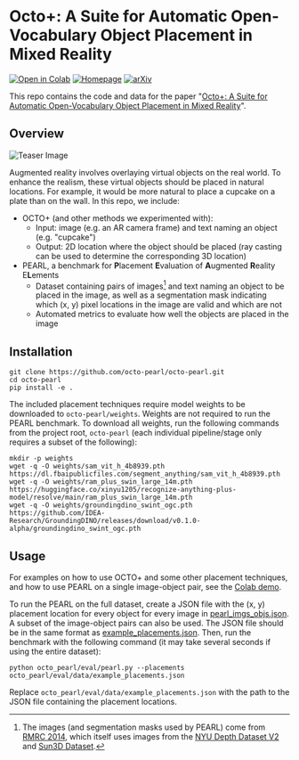# Octo+: A Suite for Automatic Open-Vocabulary Object Placement in Mixed Reality

[![Open in Colab](https://colab.research.google.com/assets/colab-badge.svg)](https://colab.research.google.com/github/octo-pearl/octo-pearl/blob/main/demo.ipynb) [![Homepage](https://img.shields.io/badge/🌐-Homepage-blue)](https://octo-pearl.github.io/) [![arXiv](https://img.shields.io/badge/📖-arXiv-b31b1b)](https://octo-pearl.github.io/)

This repo contains the code and data for the paper "[Octo+: A Suite for Automatic Open-Vocabulary Object Placement in Mixed Reality](https://octo-pearl.github.io/)".

## Overview

![Teaser Image](assets/figure.png)

Augmented reality involves overlaying virtual objects on the real world. To enhance the realism, these virtual objects should be placed in natural locations. For example, it would be more natural to place a cupcake on a plate than on the wall. In this repo, we include:

- OCTO+ (and other methods we experimented with):
  - Input: image (e.g. an AR camera frame) and text naming an object (e.g. "cupcake")
  - Output: 2D location where the object should be placed (ray casting can be used to determine the corresponding 3D location)
- PEARL, a benchmark for **P**lacement **E**valuation of **A**ugmented **R**eality E**L**ements
  - Dataset containing pairs of images[^1] and text naming an object to be placed in the image, as well as a segmentation mask indicating which (x, y) pixel locations in the image are valid and which are not
  - Automated metrics to evaluate how well the objects are placed in the image

[^1]: The images (and segmentation masks used by PEARL) come from [RMRC 2014](https://cs.nyu.edu/~silberman/rmrc2014/indoor.php), which itself uses images from the [NYU Depth Dataset V2](https://cs.nyu.edu/~silberman/datasets/nyu_depth_v2.html) and [Sun3D Dataset](https://sun3d.cs.princeton.edu/).

## Installation

```
git clone https://github.com/octo-pearl/octo-pearl.git
cd octo-pearl
pip install -e .
```

The included placement techniques require model weights to be downloaded to `octo-pearl/weights`. Weights are not required to run the PEARL benchmark. To download all weights, run the following commands from the project root, `octo-pearl` (each individual pipeline/stage only requires a subset of the following):

```
mkdir -p weights
wget -q -O weights/sam_vit_h_4b8939.pth https://dl.fbaipublicfiles.com/segment_anything/sam_vit_h_4b8939.pth
wget -q -O weights/ram_plus_swin_large_14m.pth https://huggingface.co/xinyu1205/recognize-anything-plus-model/resolve/main/ram_plus_swin_large_14m.pth
wget -q -O weights/groundingdino_swint_ogc.pth https://github.com/IDEA-Research/GroundingDINO/releases/download/v0.1.0-alpha/groundingdino_swint_ogc.pth
```

## Usage

For examples on how to use OCTO+ and some other placement techniques, and how to use PEARL on a single image-object pair, see the [Colab demo](https://colab.research.google.com/github/octo-pearl/octo-pearl/blob/main/demo.ipynb).

To run the PEARL on the full dataset, create a JSON file with the (x, y) placement location for every object for every image in [pearl_imgs_objs.json](octo_pearl/eval/data/pearl_imgs_objs.json). A subset of the image-object pairs can also be used. The JSON file should be in the same format as [example_placements.json](octo_pearl/eval/data/example_placements.json). Then, run the benchmark with the following command (it may take several seconds if using the entire dataset):

```
python octo_pearl/eval/pearl.py --placements octo_pearl/eval/data/example_placements.json
```

Replace `octo_pearl/eval/data/example_placements.json` with the path to the JSON file containing the placement locations.
